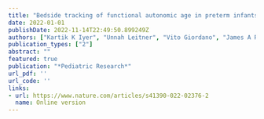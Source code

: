 ```yaml
---
title: "Bedside tracking of functional autonomic age in preterm infants"
date: 2022-01-01
publishDate: 2022-11-14T22:49:50.899249Z
authors: ["Kartik K Iyer", "Unnah Leitner", "Vito Giordano", "James A Roberts", "Sampsa Vanhatalo", "Katrin Klebermass-Schrehof", "Nathan J Stevenson"]
publication_types: ["2"]
abstract: ""
featured: true
publication: "*Pediatric Research*"
url_pdf: ''
url_code: ''
links:
- url: https://www.nature.com/articles/s41390-022-02376-2
  name: Online version
---
```


